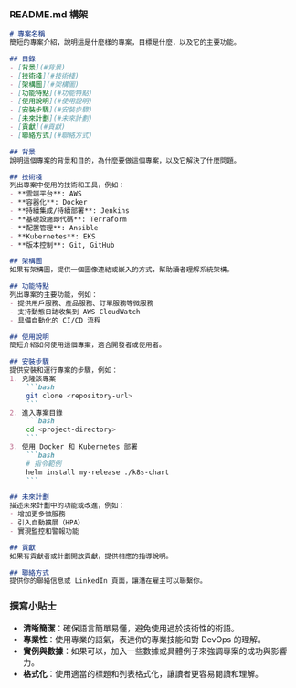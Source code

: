 ### README.md 構架

```markdown
# 專案名稱
簡短的專案介紹，說明這是什麼樣的專案，目標是什麼，以及它的主要功能。

## 目錄
- [背景](#背景)
- [技術棧](#技術棧)
- [架構圖](#架構圖)
- [功能特點](#功能特點)
- [使用說明](#使用說明)
- [安裝步驟](#安裝步驟)
- [未來計劃](#未來計劃)
- [貢獻](#貢獻)
- [聯絡方式](#聯絡方式)

## 背景
說明這個專案的背景和目的，為什麼要做這個專案，以及它解決了什麼問題。

## 技術棧
列出專案中使用的技術和工具，例如：
- **雲端平台**: AWS
- **容器化**: Docker
- **持續集成/持續部署**: Jenkins
- **基礎設施即代碼**: Terraform
- **配置管理**: Ansible
- **Kubernetes**: EKS
- **版本控制**: Git, GitHub

## 架構圖
如果有架構圖，提供一個圖像連結或嵌入的方式，幫助讀者理解系統架構。

## 功能特點
列出專案的主要功能，例如：
- 提供用戶服務、產品服務、訂單服務等微服務
- 支持動態日誌收集到 AWS CloudWatch
- 具備自動化的 CI/CD 流程

## 使用說明
簡短介紹如何使用這個專案，適合開發者或使用者。

## 安裝步驟
提供安裝和運行專案的步驟，例如：
1. 克隆該專案
    ```bash
    git clone <repository-url>
    ```
2. 進入專案目錄
    ```bash
    cd <project-directory>
    ```
3. 使用 Docker 和 Kubernetes 部署
    ```bash
    # 指令範例
    helm install my-release ./k8s-chart
    ```

## 未來計劃
描述未來計劃中的功能或改進，例如：
- 增加更多微服務
- 引入自動擴展（HPA）
- 實現監控和警報功能

## 貢獻
如果有貢獻者或計劃開放貢獻，提供相應的指導說明。

## 聯絡方式
提供你的聯絡信息或 LinkedIn 頁面，讓潛在雇主可以聯繫你。
```

### 撰寫小貼士
- **清晰簡潔**：確保語言簡單易懂，避免使用過於技術性的術語。
- **專業性**：使用專業的語氣，表達你的專業技能和對 DevOps 的理解。
- **實例與數據**：如果可以，加入一些數據或具體例子來強調專案的成功與影響力。
- **格式化**：使用適當的標題和列表格式化，讓讀者更容易閱讀和理解。
